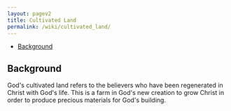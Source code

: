 ```yaml
---
layout: pagev2
title: Cultivated Land
permalink: /wiki/cultivated_land/
---
```

- [Background](#background)

## Background

God's cultivated land refers to the believers who have been regenerated in Christ with God's life. This is a farm in God's new creation to grow Christ in order to produce precious materials for God's building.

